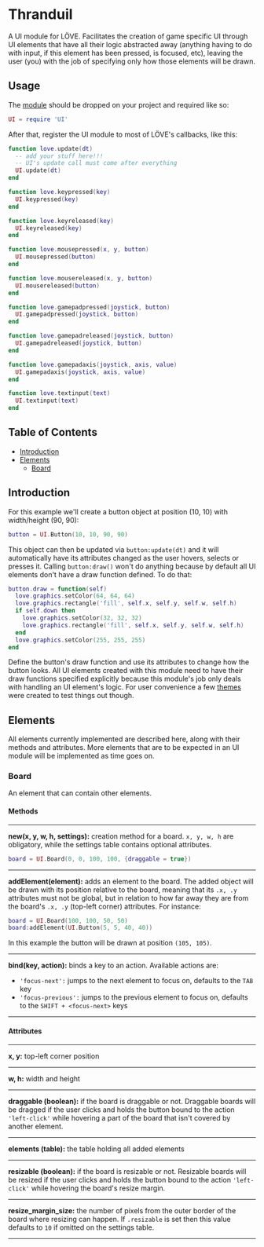 # Thranduil

A UI module for LÖVE. Facilitates the creation of game specific UI through UI elements that have all 
their logic abstracted away (anything having to do with input, if this element has been pressed, is focused, etc), 
leaving the user (you) with the job of specifying only how those elements will be drawn. 

## Usage

The [module]() should be dropped on your project and required like so:

```lua
UI = require 'UI'
```

After that, register the UI module to most of LÖVE's callbacks, like this:

```lua
function love.update(dt)
  -- add your stuff here!!!
  -- UI's update call must come after everything
  UI.update(dt)
end

function love.keypressed(key)
  UI.keypressed(key)
end

function love.keyreleased(key)
  UI.keyreleased(key)
end

function love.mousepressed(x, y, button)
  UI.mousepressed(button)
end

function love.mousereleased(x, y, button)
  UI.mousereleased(button)
end

function love.gamepadpressed(joystick, button)
  UI.gamepadpressed(joystick, button)
end

function love.gamepadreleased(joystick, button)
  UI.gamepadreleased(joystick, button)
end

function love.gamepadaxis(joystick, axis, value)
  UI.gamepadaxis(joystick, axis, value)
end

function love.textinput(text)
  UI.textinput(text)
end
```

## Table of Contents

* [Introduction](#introduction)
* [Elements](#elements)
  * [Board](#board)

## Introduction

For this example we'll create a button object at position (10, 10) with width/height (90, 90):

```lua
button = UI.Button(10, 10, 90, 90)
```

This object can then be updated via `button:update(dt)` and it will automatically have its attributes changed as the user hovers, selects or presses it. Calling `button:draw()` won't do anything because by default all UI elements don't have a draw function defined. To do that:

```lua
button.draw = function(self)
  love.graphics.setColor(64, 64, 64)
  love.graphics.rectangle('fill', self.x, self.y, self.w, self.h)
  if self.down then
    love.graphics.setColor(32, 32, 32)
    love.graphics.rectangle('fill', self.x, self.y, self.w, self.h)
  end
  love.graphics.setColor(255, 255, 255)
end
```

Define the button's draw function and use its attributes to change how the button looks. All UI elements created with this module need to have their draw functions specified explicitly because this module's job only deals with handling an UI element's logic. For user convenience a few [themes](#themes) were created to test things out though.

## Elements

All elements currently implemented are described here, along with their methods and attributes. More elements that are to be expected in an UI module will be implemented as time goes on.

### Board

An element that can contain other elements.

#### Methods

---

**new(x, y, w, h, settings):** creation method for a board. `x, y, w, h` are obligatory, while the settings table contains optional attributes.

```lua
board = UI.Board(0, 0, 100, 100, {draggable = true})
```

---

**addElement(element):** adds an element to the board. The added object will be drawn with its position relative to the board, meaning that its `.x, .y` attributes must not be global, but in relation to how far away they are from the board's `.x, .y` (top-left corner) attributes. For instance:

```lua
board = UI.Board(100, 100, 50, 50)
board:addElement(UI.Button(5, 5, 40, 40))
```

In this example the button will be drawn at position `(105, 105)`.

---

**bind(key, action):** binds a key to an action. Available actions are:

* `'focus-next':` jumps to the next element to focus on, defaults to the `TAB` key
* `'focus-previous':` jumps to the previous element to focus on, defaults to the `SHIFT + <focus-next>` keys

---

#### Attributes

---

**x, y:** top-left corner position

---

**w, h:** width and height

---

**draggable (boolean):** if the board is draggable or not. Draggable boards will be dragged if the user clicks and holds the button bound to the action `'left-click'` while hovering a part of the board that isn't covered by another element.

---

**elements (table):** the table holding all added elements

---

**resizable (boolean):** if the board is resizable or not. Resizable boards will be resized if the user clicks and holds the button bound to the action `'left-click'` while hovering the board's resize margin.

---

**resize_margin_size:** the number of pixels from the outer border of the board where resizing can happen. If `.resizable` is set then this value defaults to `10` if omitted on the settings table.

---
